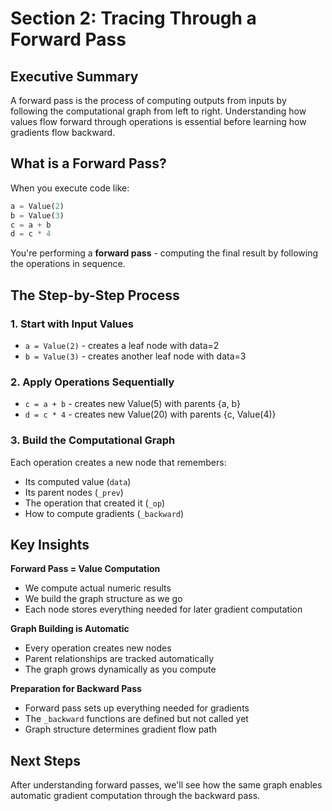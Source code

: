 # Section 2: Tracing Through a Forward Pass

## Executive Summary

A forward pass is the process of computing outputs from inputs by following the computational graph from left to right. Understanding how values flow forward through operations is essential before learning how gradients flow backward.

## What is a Forward Pass?

When you execute code like:
```python
a = Value(2)
b = Value(3)
c = a + b
d = c * 4
```

You're performing a **forward pass** - computing the final result by following the operations in sequence.

## The Step-by-Step Process

### 1. Start with Input Values
- `a = Value(2)` - creates a leaf node with data=2
- `b = Value(3)` - creates another leaf node with data=3

### 2. Apply Operations Sequentially
- `c = a + b` - creates new Value(5) with parents {a, b}
- `d = c * 4` - creates new Value(20) with parents {c, Value(4)}

### 3. Build the Computational Graph
Each operation creates a new node that remembers:
- Its computed value (`data`)
- Its parent nodes (`_prev`)
- The operation that created it (`_op`)
- How to compute gradients (`_backward`)

## Key Insights

**Forward Pass = Value Computation**
- We compute actual numeric results
- We build the graph structure as we go
- Each node stores everything needed for later gradient computation

**Graph Building is Automatic**
- Every operation creates new nodes
- Parent relationships are tracked automatically
- The graph grows dynamically as you compute

**Preparation for Backward Pass**
- Forward pass sets up everything needed for gradients
- The `_backward` functions are defined but not called yet
- Graph structure determines gradient flow path

## Next Steps

After understanding forward passes, we'll see how the same graph enables automatic gradient computation through the backward pass.
